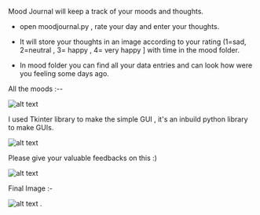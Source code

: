 Mood Journal will keep a track of your moods and thoughts.

* open moodjournal.py , rate your day and enter your thoughts.

* It will store your thoughts in an image according to your rating (1=sad, 2=neutral , 3= happy , 4= very happy ] with time in the mood folder.

* In mood folder you can find all your data entries and can look how were you feeling some days ago.

All the moods :--

![alt text](https://static.us.edusercontent.com/files/XMQTjjI2CACcggtsXV30SsVR)


I used Tkinter library to make the simple GUI , it's an inbuild python library to make GUIs.

![alt text](https://static.us.edusercontent.com/files/eXd6ObobNzuk0qU5SyT12Vt4)

Please give your valuable feedbacks on this :)

![alt text](https://static.us.edusercontent.com/files/4GjGazh1uPrwhZO1tdTapvcT)

Final Image :-

![alt text](https://static.us.edusercontent.com/files/PYM9wauU2eMYfM5w4U1tTPyC) .

